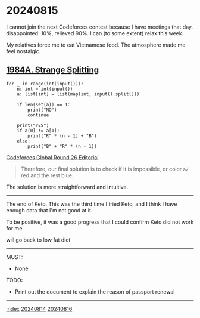 <head><meta name="viewport" content="width=device-width, initial-scale=1.0, user-scalable=yes" /><meta charset="UTF-8"></head>

# 20240815

I cannot join the next Codeforces contest because I have meetings that day. disappointed: 10%, relieved 90%. I can (to some extent) relax this week.

My relatives force me to eat Vietnamese food. The atmosphere made me feel nostalgic.

## [1984A. Strange Splitting](https://codeforces.com/problemset/problem/1984/A)

```
for _ in range(int(input())):
    n: int = int(input())
    a: list[int] = list(map(int, input().split()))

    if len(set(a)) == 1:
        print("NO")
        continue

    print("YES")
    if a[0] != a[1]:
        print("R" * (n - 1) + "B")
    else:
        print("B" + "R" * (n - 1))
```

[Codeforces Global Round 26 Editorial](https://codeforces.com/blog/entry/130252)

> Therefore, our final solution is to check if it is impossible, or color `a2` red and the rest blue.

The solution is more straightforward and intuitive.

---

The end of Keto. This was the third time I tried Keto, and I think I have enough data that I\'m not good at it.

To be positive, it was a good progress that I could confirm Keto did not work for me.

will go back to low fat diet

---

MUST:

- None

TODO:

- Print out the document to explain the reason of passport renewal

---

[index](../../index.html)
[20240814](20240814.html)
[20240816](20240816.html)
